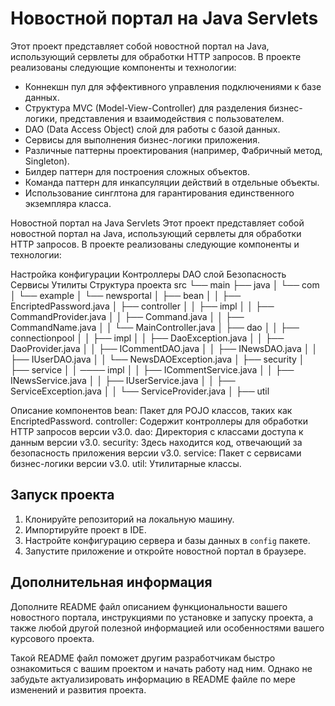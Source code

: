 # Новостной портал на Java Servlets

Этот проект представляет собой новостной портал на Java, использующий сервлеты для обработки HTTP запросов. В проекте реализованы следующие компоненты и технологии:

- Коннекшн пул для эффективного управления подключениями к базе данных.
- Структура MVC (Model-View-Controller) для разделения бизнес-логики, представления и взаимодействия с пользователем.
- DAO (Data Access Object) слой для работы с базой данных.
- Сервисы для выполнения бизнес-логики приложения.
- Различные паттерны проектирования (например, Фабричный метод, Singleton).
- Билдер паттерн для построения сложных объектов.
- Команда паттерн для инкапсуляции действий в отдельные объекты.
- Использование синглтона для гарантирования единственного экземпляра класса.

Новостной портал на Java Servlets
Этот проект представляет собой новостной портал на Java, использующий сервлеты для обработки HTTP запросов. В проекте реализованы следующие компоненты и технологии:

Настройка конфигурации
Контроллеры
DAO слой
Безопасность
Сервисы
Утилиты
Структура проекта
src
└── main
    ├── java
    │   └── com
    │       └── example
    │           └── newsportal
    │               ├── bean
    │               │   ├── EncriptedPassword.java
    │               ├── controller
    │               │   ├── impl
    │               │   ├── CommandProvider.java
    │               │   ├── Command.java
    │               │   ├── CommandName.java
    │               │   └── MainController.java
    │               ├── dao
    │               │   ├── connectionpool
    │               │   ├── impl
    │               │   ├── DaoException.java
    │               │   ├── DaoProvider.java
    │               │   ├── ICommentDAO.java
    │               │   ├── INewsDAO.java
    │               │   ├── IUserDAO.java
    │               │   └── NewsDAOException.java
    │               ├── security
    │               ├── service
    │               │    ──── impl
    │               │    ├── ICommentService.java
    │               │    ├── INewsService.java
    │               │    ├── IUserService.java
    │               │    ├── ServiceException.java
    │               │    └── ServiceProvider.java
    │               ├── util  


    
Описание компонентов
  bean: Пакет для POJO классов, таких как EncriptedPassword.
  controller: Содержит контроллеры для обработки HTTP запросов версии v3.0.
  dao: Директория с классами доступа к данным версии v3.0.
  security: Здесь находится код, отвечающий за безопасность приложения версии v3.0.
  service: Пакет с сервисами бизнес-логики версии v3.0.
  util: Утилитарные классы.


## Запуск проекта

1. Клонируйте репозиторий на локальную машину.
2. Импортируйте проект в IDE.
3. Настройте конфигурацию сервера и базы данных в `config` пакете.
4. Запустите приложение и откройте новостной портал в браузере.

## Дополнительная информация

Дополните README файл описанием функциональности вашего новостного портала, инструкциями по установке и запуску проекта, а также любой другой полезной информацией или особенностями вашего курсового проекта.

Такой README файл поможет другим разработчикам быстро ознакомиться с вашим проектом и начать работу над ним. Однако не забудьте актуализировать информацию в README файле по мере изменений и развития проекта.
